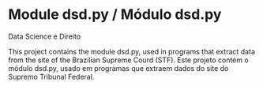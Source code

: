 # Module dsd.py / Módulo dsd.py
Data Science e Direito

This project contains the module dsd.py, used in programs that extract data from the site of the Brazilian Supreme Courd (STF).
Este projeto contém o módulo dsd.py, usado em programas que extraem dados do site do Supremo Tribunal Federal.


